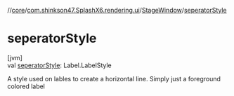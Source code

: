 //[core](../../../index.md)/[com.shinkson47.SplashX6.rendering.ui](../index.md)/[StageWindow](index.md)/[seperatorStyle](seperator-style.md)

# seperatorStyle

[jvm]\
val [seperatorStyle](seperator-style.md): Label.LabelStyle

A style used on lables to create a horizontal line. Simply just a foreground colored label
